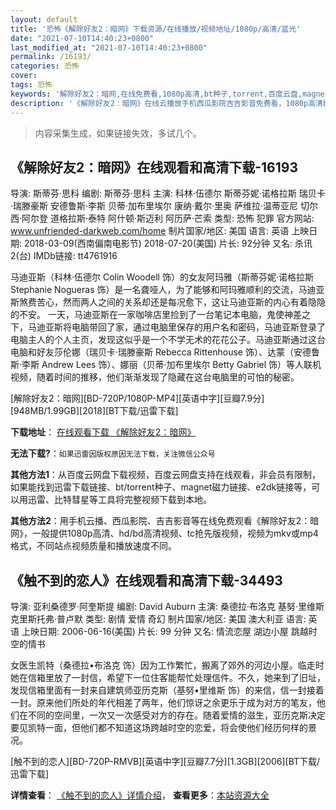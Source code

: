 ```yaml
---
layout: default
title: '恐怖《解除好友2：暗网》下载资源/在线播放/视频地址/1080p/高清/蓝光'
date: "2021-07-10T14:40:23+0800"
last_modified_at: "2021-07-10T14:40:23+0800"
permalink: /16193/
categories: 恐怖
cover:
tags: 恐怖
keywords: '解除好友2：暗网,在线免费看,1080p高清,bt种子,torrent,百度云盘,magnet,磁力链,迅雷下载资源'
description: '《解除好友2：暗网》在线云播放手机西瓜影院吉吉影音免费看，1080p高清bd/hd未删减完整版和tc抢先枪版，mkv/mp4格式，附带bt/torrent种子、magnet/磁力链、百度云盘、网盘资源迅雷下载链接'
---
```


>内容采集生成，如果链接失效，多试几个。


## 《解除好友2：暗网》在线观看和高清下载-16193

导演: 斯蒂芬·思科 编剧: 斯蒂芬·思科 主演: 科林·伍德尔 斯蒂芬妮·诺格拉斯 瑞贝卡·瑞滕豪斯 安德鲁斯·李斯 贝蒂·加布里埃尔 康纳·戴尔·里奥 萨维拉·温蒂亚尼 切尔西·阿尔登 道格拉斯·泰特 阿什顿·斯迈利 阿历萨·芒索 类型: 恐怖 犯罪 官方网站: www.unfriended-darkweb.com/home 制片国家/地区: 美国 语言: 英语 上映日期: 2018-03-09(西南偏南电影节) 2018-07-20(美国) 片长: 92分钟 又名: 杀讯2(台) IMDb链接: tt4761916

马迪亚斯（科林·伍德尔 Colin Woodell 饰）的女友阿玛雅（斯蒂芬妮·诺格拉斯 Stephanie Nogueras 饰）是一名聋哑人，为了能够和阿玛雅顺利的交流，马迪亚斯煞费苦心，然而两人之间的关系却还是每况愈下，这让马迪亚斯的内心有着隐隐的不安。 一天，马迪亚斯在一家咖啡店里捡到了一台笔记本电脑，鬼使神差之下，马迪亚斯将电脑带回了家，通过电脑里保存的用户名和密码，马迪亚斯登录了电脑主人的个人主页，发现这似乎是一个不学无术的花花公子。马迪亚斯通过这台电脑和好友莎伦娜（瑞贝卡·瑞滕豪斯 Rebecca Rittenhouse 饰）、达蒙（安德鲁斯·李斯 Andrew Lees 饰）、娜丽（贝蒂·加布里埃尔 Betty Gabriel 饰）等人联机视频，随着时间的推移，他们渐渐发现了隐藏在这台电脑里的可怕的秘密。


[解除好友2：暗网][BD-720P/1080P-MP4][英语中字][豆瓣7.9分][948MB/1.99GB][2018][BT下载/迅雷下载]

**下载地址**： [在线观看下载 《解除好友2：暗网》](https://www.btdx8.com/torrent/jchy2aw_2018.html) 


**无法下载?**：`如果迅雷因版权原因无法下载，关注微信公众号 `

**其他方法1**：从百度云网盘下载视频，百度云网盘支持在线观看，非会员有限制，如果能找到迅雷下载链接、bt/torrent种子、magnet磁力链接、e2dk链接等，可以用迅雷、比特彗星等工具将完整视频下载到本地。

**其他方法2**：用手机云播、西瓜影院、吉吉影音等在线免费观看《解除好友2：暗网》，一般提供1080p高清、hd/bd高清视频、tc抢先版视频，视频为mkv或mp4格式，不同站点视频质量和播放速度不同。


## 《触不到的恋人》在线观看和高清下载-34493

导演: 亚利桑德罗·阿奎斯提 编剧: David Auburn 主演: 桑德拉·布洛克 基努·里维斯 克里斯托弗·普卢默 类型: 剧情 爱情 奇幻 制片国家/地区: 美国 澳大利亚 语言: 英语 上映日期: 2006-06-16(美国) 片长: 99 分钟 又名: 情流恋屋 湖边小屋 跳越时空的情书

女医生凯特（桑德拉•布洛克 饰）因为工作繁忙，搬离了郊外的河边小屋。临走时她在信箱里放了一封信，希望下一位住客能帮忙处理信件。不久，她来到了旧址，发现信箱里面有一封来自建筑师亚历克斯（基努•里维斯 饰）的来信，信一封接着一封。原来他们所处的年代相差了两年，他们惊讶之余更乐于成为对方的笔友，他们在不同的空间里，一次又一次感受对方的存在。随着爱情的滋生，亚历克斯决定要见凯特一面，但他们都不知道这场跨越时空的恋爱，将会使他们经历何样的景况。


[触不到的恋人][BD-720P-RMVB][英语中字][豆瓣7.7分][1.3GB][2006][BT下载/迅雷下载]

**详情查看**： [《触不到的恋人》详情介绍](/movie/34493/)， **查看更多**：[本站资源大全](/movie/t/all/)

